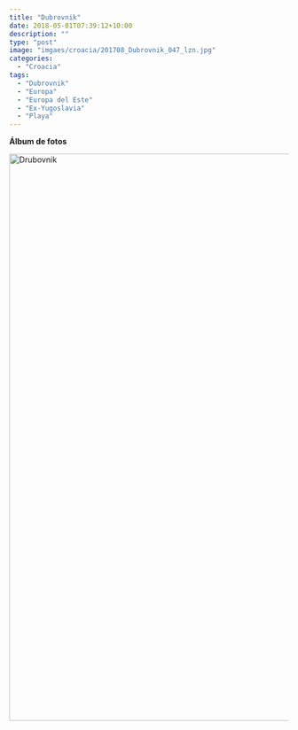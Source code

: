 ```yaml
---
title: "Dubrovnik"
date: 2018-05-01T07:39:12+10:00
description: ""
type: "post"
image: "imgaes/croacia/201708_Dubrovnik_047_lzn.jpg"
categories: 
  - "Croacia"
tags:
  - "Dubrovnik"
  - "Europa"
  - "Europa del Este"
  - "Ex-Yugoslavia"
  - "Playa"
---
```



**Álbum de fotos**

<a data-flickr-embed="true" data-header="true" data-footer="true"  href="https://www.flickr.com/photos/144447981@N03/albums/72157705320197154" title="Drubovnik"><img src="https://farm8.staticflickr.com/7821/32704660448_192e761c76_o.jpg" width="683" height="1024" alt="Drubovnik"></a><script async src="//embedr.flickr.com/assets/client-code.js" charset="utf-8"></script>